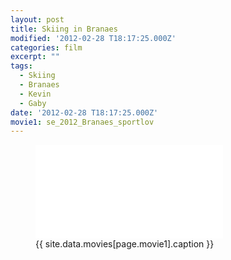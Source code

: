 ```yaml
---
layout: post
title: Skiing in Branaes
modified: '2012-02-28 T18:17:25.000Z'
categories: film
excerpt: ""
tags:
  - Skiing
  - Branaes
  - Kevin
  - Gaby
date: '2012-02-28 T18:17:25.000Z'
movie1: se_2012_Branaes_sportlov
---
```


<figure>
<iframe src="{{ site.commonurl }}/movies/{{ site.data.movies[page.movie1].file }}" width="{{ site.data.movies[page.movie1].width }}" height="{{ site.data.movies[page.movie1].height }}" frameborder="0">
</iframe>
<figcaption> {{ site.data.movies[page.movie1].caption }} </figcaption>
</figure>
